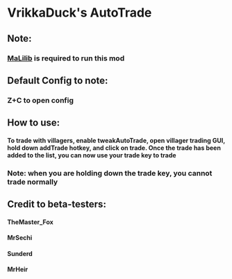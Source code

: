 # VrikkaDuck's AutoTrade

## Note:
### [MaLilib](https://www.curseforge.com/minecraft/mc-mods/malilib) is required to run this mod

## Default Config to note:
### Z+C to open config


## How to use:
#### To trade with villagers, enable tweakAutoTrade, open villager trading GUI, hold down addTrade hotkey, and click on trade. Once the trade has been added to the list, you can now use your trade key to trade
### Note: when you are holding down the trade key, you cannot trade normally
## Credit to beta-testers:
#### TheMaster_Fox
#### MrSechi
#### Sunderd
#### MrHeir

